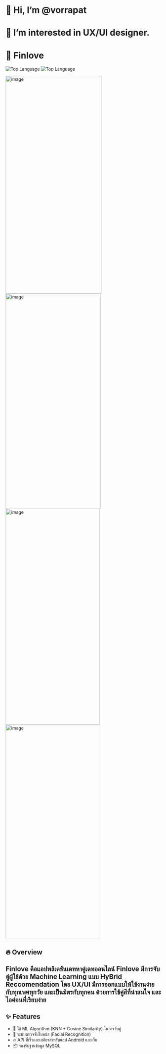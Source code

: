 # 👋 Hi, I’m @vorrapat
# 👀 I’m interested in UX/UI designer.

# 🩵 Finlove 
![Top Language](https://img.shields.io/github/languages/top/vorrapat/FInloveAndroid)
![Top Language](https://img.shields.io/github/languages/top/vorrapat/Finlove-Node-Original)

<img width="310" height="704" alt="image" src="https://github.com/user-attachments/assets/0666f651-a31f-4758-a327-46a88c8d63a2" />
<img width="308" height="696" alt="image" src="https://github.com/user-attachments/assets/df48954e-ef09-4405-8de3-3d8ad98f96ae" />
<img width="304" height="698" alt="image" src="https://github.com/user-attachments/assets/e0812d58-c5ae-4ea3-91b8-bd09cd3c8af1" />
<img width="303" height="693" alt="image" src="https://github.com/user-attachments/assets/266ddb18-b38c-4c83-b191-a8941047104a" />

## 🔥 Overview
Finlove คือแอปพลิเคชันเดทหาคู่เดทออนไลน์ Finlove มีการจับคู่ผู้ใช้ด้วย Machine Learning แบบ HyBrid Reccomendation
โดย UX/UI มีการออกแบบให้ใช้งานง่ายกับทุกเพศทุกวัย และเป็นมิตรกับทุกคน ด้วยการใช้คู่สีที่น่าสนใจ และไอค่อนที่เรียบง่าย
---

## ✨ Features

- 🧠 ใช้ ML Algorithm (KNN + Cosine Similarity) ในการจับคู่
- 👤 ระบบตรวจจับใบหน้า (Facial Recognition)
- 🔥 API ที่เร็วและเสถียรสำหรับแอป Android และเว็บ
- 📦 รองรับฐานข้อมูล MySQL



